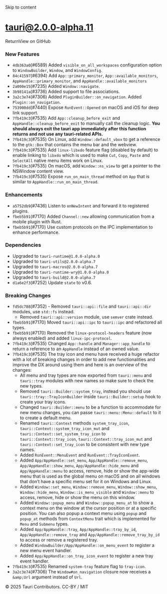 Skip to content
# tauri@2.0.0-alpha.11
ReturnView on GitHub
### New Features
  * `4db363a0`(#6589) Added `visible_on_all_workspaces` configuration option to `WindowBuilder`, `Window`, and `WindowConfig`.
  * `84c41597`(#6394) Add `App::primary_monitor`, `App::available_monitors`, `AppHandle::primary_monitor`, and `AppHandle::available_monitors`
  * `2a000e15`(#7235) Added `Window::navigate`.
  * `3b98141a`(#3736) Added support to file associations.
  * `3a2c3e74`(#7306) Added `PluginBuilder::on_navigation`. Added `Plugin::on_navigation`.
  * `753900dd`(#7440) Expose `RunEvent::Opened` on macOS and iOS for deep link support.
  * `7fb419c3`(#7535) Add `App::cleanup_before_exit` and `AppHandle::cleanup_before_exit` to manually call the cleanup logic. **You should always exit the tauri app immediately after this function returns and not use any tauri-related APIs.**
  * `7fb419c3`(#7535) On Linux, add `Window::default_vbox` to get a reference to the `gtk::Box` that contains the menu bar and the webview.
  * `7fb419c3`(#7535) Add `linux-libxdo` feature flag (disabled by default) to enable linking to `libxdo` which is used to make `Cut`, `Copy`, `Paste` and `SelectAll` native menu items work on Linux.
  * `7fb419c3`(#7535) On macOS, add `Window::ns_view` to get a pointer to the NSWindow content view.
  * `7fb419c3`(#7535) Expose `run_on_main_thread` method on `App` that is similar to `AppHandle::run_on_main_thread`.


### Enhancements
  * `a5752db9`(#7436) Listen to `onNewIntent` and forward it to registered plugins.
  * `fbeb5b91`(#7170) Added `Channel::new` allowing communication from a mobile plugin with Rust.
  * `fbeb5b91`(#7170) Use custom protocols on the IPC implementation to enhance performance.


### Dependencies
  * Upgraded to `tauri-runtime@1.0.0-alpha.0`
  * Upgraded to `tauri-utils@2.0.0-alpha.7`
  * Upgraded to `tauri-macros@2.0.0-alpha.7`
  * Upgraded to `tauri-runtime-wry@1.0.0-alpha.0`
  * Upgraded to `tauri-build@2.0.0-alpha.7`
  * `d1a6e2f3`(#7252) Update `state` to v0.6.


### Breaking Changes
  * `fd5dc788`(#7352) - Removed `tauri::api::file` and `tauri::api::dir` modules, use `std::fs` instead.
    * Removed `tauri::api::version` module, use `semver` crate instead.
  * `fbeb5b91`(#7170) Moved `tauri::api::ipc` to `tauri::ipc` and refactored all types.
  * `fbeb5b91`(#7170) Removed the `linux-protocol-headers` feature (now always enabled) and added `linux-ipc-protocol`.
  * `7fb419c3`(#7535) Changed `App::handle` and `Manager::app_handle` to return a reference to an `AppHandle` instead of an owned value.
  * `7fb419c3`(#7535) The tray icon and menu have received a huge refactor with a lot of breaking changes in order to add new functionalities and improve the DX around using them and here is an overview of the changes:
    * All menu and tray types are now exported from `tauri::menu` and `tauri::tray` modules with new names so make sure to check the new types.
    * Removed `tauri::Builder::system_tray`, instead you should use `tauri::tray::TrayIconBuilder` inside `tauri::Builder::setup` hook to create your tray icons.
    * Changed `tauri::Builder::menu` to be a function to accommodate for new menu changes, you can passe `tauri::menu::Menu::default` to it to create a default menu.
    * Renamed `tauri::Context` methods `system_tray_icon`, `tauri::Context::system_tray_icon_mut` and `tauri::Context::set_system_tray_icon` to `tauri::Context::tray_icon`, `tauri::Context::tray_icon_mut` and `tauri::Context::set_tray_icon` to be consistent with new type names.
    * Added `RunEvent::MenuEvent` and `RunEvent::TrayIconEvent`.
    * Added `App/AppHandle::set_menu`, `App/AppHandle::remove_menu`, `App/AppHandle::show_menu`, `App/AppHandle::hide_menu` and `App/AppHandle::menu` to access, remove, hide or show the app-wide menu that is used as the global menu on macOS and on all windows that don’t have a specific menu set for it on Windows and Linux.
    * Added `Window::set_menu`, `Window::remove_menu`, `Window::show_menu`, `Window::hide_menu`, `Window::is_menu_visible` and `Window::menu` to access, remove, hide or show the menu on this window.
    * Added `Window::popup_menu` and `Window::popup_menu_at` to show a context menu on the window at the cursor position or at a specific position. You can also popup a context menu using `popup` and `popup_at` methods from `ContextMenu` trait which is implemented for `Menu` and `Submenu` types.
    * Added `App/AppHandle::tray`, `App/AppHandle::tray_by_id`, `App/AppHandle::remove_tray` and `App/AppHandle::remove_tray_by_id` to access or remove a registered tray.
    * Added `WindowBuilder/App/AppHandle::on_menu_event` to register a new menu event handler.
    * Added `App/AppHandle::on_tray_icon_event` to register a new tray event handler.
  * `7fb419c3`(#7535) Renamed `system-tray` feature flag to `tray-icon`.
  * `3a2c3e74`(#7306) The `Window#on_navigation` closure now receives a `&amp;Url` argument instead of `Url`.


© 2025 Tauri Contributors. CC-BY / MIT

